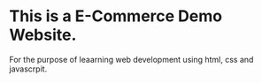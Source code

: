 # This is a E-Commerce Demo Website. 
For the purpose of leaarning web development using html, css and javascrpit. 
